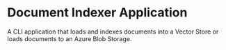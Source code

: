 # Document Indexer Application

A CLI application that loads and indexes documents into a Vector Store or loads documents to an Azure Blob Storage.